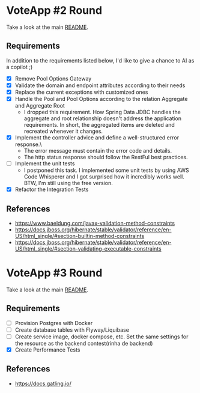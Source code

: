 # VoteApp #2 Round
Take a look at the main [README](https://github.com/gabriel-rcpereira/votingapp-v1).

## Requirements
In addition to the requirements listed below, I'd like to give a chance to AI as a copilot ;) 

- [x] Remove Pool Options Gateway
- [x] Validate the domain and endpoint attributes according to their needs
- [x] Replace the current exceptions with customized ones
- [x] Handle the Pool and Pool Options according to the relation Aggregate and Aggregate Root
  - I dropped this requirement. How Spring Data JDBC handles the aggregate and root relationship doesn't address the application requirements. In short, the aggregated items are deleted and recreated whenever it changes. 
- [x] Implement the controller advice and define a well-structured error response.\
  - The error message must contain the error code and details.
  - The http status response should follow the RestFul best practices.
- [ ] Implement the unit tests
  - I postponed this task. I implemented some unit tests by using AWS Code Whisperer and I got surprised how it incredibly works well.\
  BTW, I'm still using the free version.
- [x] Refactor the Integration Tests

## References
- https://www.baeldung.com/javax-validation-method-constraints
- https://docs.jboss.org/hibernate/stable/validator/reference/en-US/html_single/#section-builtin-method-constraints
- https://docs.jboss.org/hibernate/stable/validator/reference/en-US/html_single/#section-validating-executable-constraints

# VoteApp #3 Round
Take a look at the main [README](https://github.com/gabriel-rcpereira/votingapp-v1).

## Requirements

- [ ] Provision Postgres with Docker
- [ ] Create database tables with Flyway/Liquibase
- [ ] Create service image, docker compose, etc. Set the same settings for the resource as the backend contest(rinha de backend)
- [x] Create Performance Tests

## References
- https://docs.gatling.io/